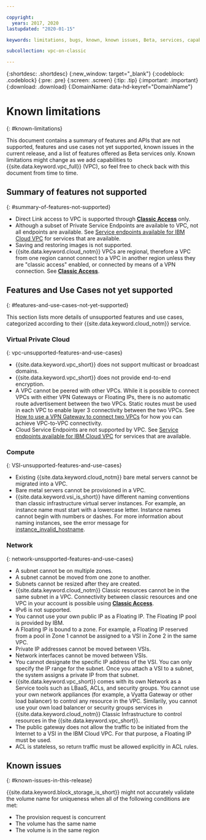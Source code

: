 ```yaml
---

copyright:
  years: 2017, 2020
lastupdated: "2020-01-15"

keywords: limitations, bugs, known, known issues, Beta, services, capabilities, use cases

subcollection: vpc-on-classic

---
```


{:shortdesc: .shortdesc}
{:new_window: target="_blank"}
{:codeblock: .codeblock}
{:pre: .pre}
{:screen: .screen}
{:tip: .tip}
{:important: .important}
{:download: .download}
{:DomainName: data-hd-keyref="DomainName"}

# Known limitations
{: #known-limitations}

This document contains a summary of features and APIs that are not supported, features and use cases not yet supported, known issues in the current release, and a list of features offered as Beta services only. Known limitations might change as we add capabilities to {{site.data.keyword.vpc_full}} (VPC), so feel free to check back with this document from time to time.

## Summary of features not supported
{: #summary-of-features-not-supported}

* Direct Link access to VPC is supported through [**Classic Access**](/docs/vpc-on-classic?topic=vpc-on-classic-setting-up-access-to-your-classic-infrastructure-from-vpc) only.
* Although a subset of Private Service Endpoints are available to VPC, not all endpoints are available. See [Service endpoints available for IBM Cloud VPC](/docs/vpc-on-classic?topic=vpc-on-classic-service-endpoints-available-for-ibm-cloud-vpc) for services that are available.
* Saving and restoring images is not supported.
* {{site.data.keyword.cloud_notm}} VPCs are regional, therefore a VPC from one region cannot connect to a VPC in another region unless they are "classic access" enabled, or connected by means of a VPN connection. See [**Classic Access**](/docs/vpc-on-classic?topic=vpc-on-classic-setting-up-access-to-your-classic-infrastructure-from-vpc).

## Features and Use Cases not yet supported
{: #features-and-use-cases-not-yet-supported}

This section lists more details of unsupported features and use cases, categorized according to their {{site.data.keyword.cloud_notm}} service.

### Virtual Private Cloud
{: vpc-unsupported-features-and-use-cases}

* {{site.data.keyword.vpc_short}} does not support multicast or broadcast domains.
* {{site.data.keyword.vpc_short}} does not provide end-to-end encryption.
* A VPC cannot be peered with other VPCs. While it is possible to connect VPCs
  with either VPN Gateways or Floating IPs, there is no automatic route
  advertisement between the two VPCs. Static routes must be used in each VPC
  to enable layer 3 connectivity between the two VPCs. See [How to use a VPN Gateway to connect two VPCs](/docs/vpc-on-classic-network?topic=vpc-on-classic-network---using-vpn-with-your-vpc#vpn-example) for how you can achieve VPC-to-VPC connectivity.
* Cloud Service Endpoints are not supported by VPC. See [Service endpoints available for IBM Cloud VPC](/docs/vpc-on-classic?topic=vpc-on-classic-service-endpoints-available-for-ibm-cloud-vpc) for services that are available.

### Compute
{: VSI-unsupported-features-and-use-cases}

* Existing {{site.data.keyword.cloud_notm}} bare metal servers cannot be migrated into a VPC.
* Bare metal servers cannot be provisioned in a VPC.
* {{site.data.keyword.vsi_is_short}} have different naming conventions than classic infrastructure virtual server instances. For example, an instance name must start with a lowercase letter. Instance names cannot begin with numbers or dashes. For more information about naming instances, see the error message for [instance_invalid_hostname](/docs/vpc-on-classic?topic=vpc-on-classic-rias-error-messages#instance_invalid_hostname).

### Network
{: network-unsupported-features-and-use-cases}

* A subnet cannot be on multiple zones.
* A subnet cannot be moved from one zone to another.
* Subnets cannot be resized after they are created.
* {{site.data.keyword.cloud_notm}} Classic resources cannot be in the same subnet in a VPC. Connectivity between classic resources and one VPC in your account is possible using [**Classic Access**](/docs/vpc-on-classic?topic=vpc-on-classic-setting-up-access-to-your-classic-infrastructure-from-vpc).
* IPv6 is not supported.
* You cannot use your own public IP as a Floating IP. The Floating IP pool is provided by IBM.
* A Floating IP is bound to a zone. For example, a Floating IP reserved from a pool in Zone 1 cannot be assigned to a VSI in Zone 2 in the same VPC.
* Private IP addresses cannot be moved between VSIs.
* Network interfaces cannot be moved between VSIs.
* You cannot designate the specific IP address of the VSI. You can only specify the IP range for the subnet. Once you attach a VSI to a subnet, the system assigns a private IP from that subnet.
* {{site.data.keyword.vpc_short}} comes with its own Network as a Service tools such as LBaaS, ACLs, and security groups. You cannot use your own network appliances (for example, a Vyatta Gateway or other load balancer) to control any resource in the VPC. Similarily, you cannot use your own load balancer or security groups services in {{site.data.keyword.cloud_notm}} Classic Infrastructure to control resources in the {{site.data.keyword.vpc_short}}.
* The public gateway does not allow the traffic to be initiated from the Internet to a VSI in the IBM Cloud VPC. For that purpose, a Floating IP must be used.
* ACL is stateless, so return traffic must be allowed explicitly in ACL rules.

## Known issues
{: #known-issues-in-this-release}

{{site.data.keyword.block_storage_is_short}} might not accurately validate the volume name for uniqueness when all of the following conditions are met:

* The provision request is concurrent
* The volume has the same name
* The volume is in the same region
